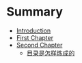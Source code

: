 # Summary

* [Introduction](README.md)
* [First Chapter](chapter1.md)
* [Second Chapter](second-chapter.md)
  * [目录是怎样炼成的](second-chapter/mu-lu-shi-zen-yang-lian-cheng-de.md)

